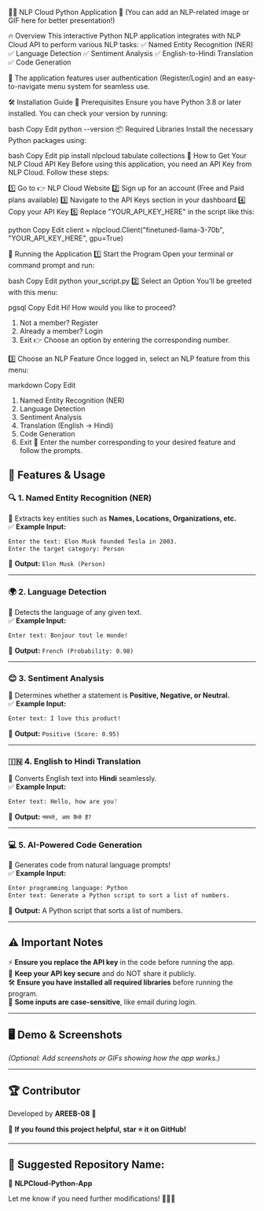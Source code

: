 🌟✨ NLP Cloud Python Application 🚀
(You can add an NLP-related image or GIF here for better presentation!)

🔥 Overview
This interactive Python NLP application integrates with NLP Cloud API to perform various NLP tasks:
✅ Named Entity Recognition (NER)
✅ Language Detection
✅ Sentiment Analysis
✅ English-to-Hindi Translation
✅ Code Generation

🔐 The application features user authentication (Register/Login) and an easy-to-navigate menu system for seamless use.

🛠️ Installation Guide
📌 Prerequisites
Ensure you have Python 3.8 or later installed. You can check your version by running:

bash
Copy
Edit
python --version
📦 Required Libraries
Install the necessary Python packages using:

bash
Copy
Edit
pip install nlpcloud tabulate collections
🔑 How to Get Your NLP Cloud API Key
Before using this application, you need an API Key from NLP Cloud. Follow these steps:

1️⃣ Go to 👉 NLP Cloud Website
2️⃣ Sign up for an account (Free and Paid plans available)
3️⃣ Navigate to the API Keys section in your dashboard
4️⃣ Copy your API Key
5️⃣ Replace "YOUR_API_KEY_HERE" in the script like this:

python
Copy
Edit
client = nlpcloud.Client("finetuned-llama-3-70b", "YOUR_API_KEY_HERE", gpu=True)

🚀 Running the Application
1️⃣ Start the Program
Open your terminal or command prompt and run:

bash
Copy
Edit
python your_script.py
2️⃣ Select an Option
You'll be greeted with this menu:

pgsql
Copy
Edit
Hi! How would you like to proceed?
1. Not a member? Register
2. Already a member? Login
3. Exit
👉 Choose an option by entering the corresponding number.

3️⃣ Choose an NLP Feature
Once logged in, select an NLP feature from this menu:

markdown
Copy
Edit
1. Named Entity Recognition (NER)
2. Language Detection
3. Sentiment Analysis
4. Translation (English → Hindi)
5. Code Generation
6. Exit
🔹 Enter the number corresponding to your desired feature and follow the prompts.

## 🎯 Features & Usage  

### 🔍 **1. Named Entity Recognition (NER)**  
📝 Extracts key entities such as **Names, Locations, Organizations, etc.**  
✅ **Example Input:**  
```bash
Enter the text: Elon Musk founded Tesla in 2003.
Enter the target category: Person
```
📌 **Output:** `Elon Musk (Person)`

---

### 🌍 **2. Language Detection**  
📝 Detects the language of any given text.  
✅ **Example Input:**  
```bash
Enter text: Bonjour tout le monde!
```
📌 **Output:** `French (Probability: 0.98)`

---

### 😊 **3. Sentiment Analysis**  
📝 Determines whether a statement is **Positive, Negative, or Neutral.**  
✅ **Example Input:**  
```bash
Enter text: I love this product!
```
📌 **Output:** `Positive (Score: 0.95)`

---

### 🇮🇳 **4. English to Hindi Translation**  
📝 Converts English text into **Hindi** seamlessly.  
✅ **Example Input:**  
```bash
Enter text: Hello, how are you?
```
📌 **Output:** `नमस्ते, आप कैसे हैं?`

---

### 💻 **5. AI-Powered Code Generation**  
📝 Generates code from natural language prompts!  
✅ **Example Input:**  
```bash
Enter programming language: Python
Enter text: Generate a Python script to sort a list of numbers.
```
📌 **Output:** A Python script that sorts a list of numbers.

---

## ⚠️ Important Notes  
⚡ **Ensure you replace the API key** in the code before running the app.  
🔐 **Keep your API key secure** and do NOT share it publicly.  
🛠️ **Ensure you have installed all required libraries** before running the program.  
📌 **Some inputs are case-sensitive**, like email during login.  

---

## 🖥️ Demo & Screenshots  
*(Optional: Add screenshots or GIFs showing how the app works.)*  

---

## 🏆 Contributor  
Developed by **AREEB-08** 🚀  

📢 **If you found this project helpful, star ⭐ it on GitHub!**  

---

## 📌 Suggested Repository Name:  
🔹 **NLPCloud-Python-App**  

Let me know if you need further modifications! 🎨🔥🚀


